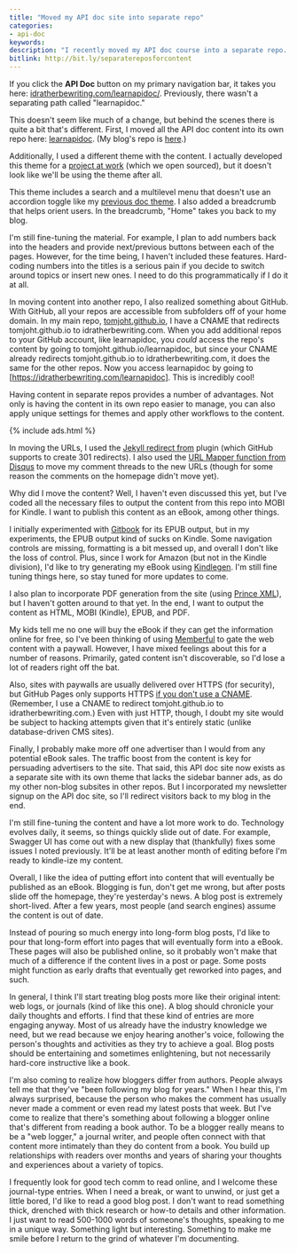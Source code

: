 ```yaml
---
title: "Moved my API doc site into separate repo"
categories:
- api-doc
keywords:
description: "I recently moved my API doc course into a separate repo. Previously, I had the material inside my main site in its own collection. But I wanted to completely separate out the site into its own repo, with its own theme and configuration file and other settings. This will allow me to more easily output the content to other formats, such as MOBI and PDF. I'm happy that I did this, as I think it allows users to focus more fully on the content. It also makes it easier for me to generate the content into other outputs."
bitlink: http://bit.ly/separatereposforcontent
---
```


If you click the **API Doc** button on my primary navigation bar, it takes you here: [idratherbewriting.com/learnapidoc/](https://idratherbewriting.com/learnapidoc/). Previously, there wasn't a separating path called "learnapidoc."

This doesn't seem like much of a change, but behind the scenes there is quite a bit that's different. First, I moved all the API doc content into its own repo here: [learnapidoc](https://github.com/tomjoht/learnapidoc). (My blog's repo is [here](https://github.com/tomjoht/tomjoht.github.io).)

Additionally, I used a different theme with the content. I actually developed this theme for a [project at work](https://github.com/amzn/appstore-alexa-docs/) (which we open sourced), but it doesn't look like we'll be using the theme after all.

This theme includes a search and a multilevel menu that doesn't use an accordion toggle like my [previous doc theme](https://idratherbewriting.com/documentation-theme-jekyll/). I also added a breadcrumb that helps orient users. In the breadcrumb, "Home" takes you back to my blog.

I'm still fine-tuning the material. For example, I plan to add numbers back into the headers and provide next/previous buttons between each of the pages. However, for the time being, I haven't included these features. Hard-coding numbers into the titles is a serious pain if you decide to switch around topics or insert new ones. I need to do this programmatically if I do it at all.

In moving content into another repo, I also realized something about GitHub. With GitHub, all your repos are accessible from subfolders off of your home domain. In my main repo, [tomjoht.github.io](https://github.com/tomjoht/tomjoht.github.io), I have a CNAME that redirects tomjoht.github.io to idratherbewriting.com. When you add additional repos to your GitHub account, like learnapidoc, you *could* access the repo's content by going to tomjoht.github.io/learnapidoc, but since your CNAME already redirects tomjoht.github.io to idratherbewriting.com, it does the same for the other repos. Now you access learnapidoc by going to [https://idratherbewriting.com/learnapidoc]. This is incredibly cool!

Having content in separate repos provides a number of advantages. Not only is having the content in its own repo easier to manage, you can also apply unique settings for themes and apply other workflows to the content.

{% include ads.html %}

In moving the URLs, I used the [Jekyll redirect from](https://github.com/jekyll/jekyll-redirect-from) plugin (which GitHub supports to create 301 redirects). I also used the [URL Mapper function from Disqus](https://help.disqus.com/customer/portal/articles/912757-url-mapper) to move my comment threads to the new URLs (though for some reason the comments on the homepage didn't move yet).

Why did I move the content? Well, I haven't even discussed this yet, but I've coded all the necessary files to output the content from this repo into MOBI for Kindle. I want to publish this content as an eBook, among other things.

I initially experimented with [Gitbook](https://www.gitbook.com/@tomjoht/dashboard) for its EPUB output, but in my experiments, the EPUB output kind of sucks on Kindle. Some navigation controls are missing, formatting is a bit messed up, and overall I don't like the loss of control. Plus, since I work for Amazon (but not in the Kindle division), I'd like to try generating my eBook using [Kindlegen](https://www.amazon.com/gp/feature.html?docId=1000765211). I'm still fine tuning things here, so stay tuned for more updates to come.

I also plan to incorporate PDF generation from the site (using [Prince XML](https://www.princexml.com/)), but I haven't gotten around to that yet. In the end, I want to output the content as HTML, MOBI (Kindle), EPUB, and PDF.

My kids tell me no one will buy the eBook if they can get the information online for free, so I've been thinking of using [Memberful](https://memberful.com/) to gate the web content with a paywall. However, I have mixed feelings about this for a number of reasons. Primarily, gated content isn't discoverable, so I'd lose a lot of readers right off the bat.

Also, sites with paywalls are usually delivered over HTTPS (for security), but GitHub Pages only supports HTTPS [if you don't use a CNAME](https://github.com/blog/2186-https-for-github-pages). (Remember, I use a CNAME to redirect tomjoht.github.io to idratherbewriting.com.) Even with just HTTP, though, I doubt my site would be subject to hacking attempts given that it's entirely static (unlike database-driven CMS sites).

Finally, I probably make more off one advertiser than I would from any potential eBook sales. The traffic boost from the content is key for persuading advertisers to the site. That said, this API doc site now exists as a separate site with its own theme that lacks the sidebar banner ads, as do my other non-blog subsites in other repos. But I incorporated my newsletter signup on the API doc site, so I'll redirect visitors back to my blog in the end.

I'm still fine-tuning the content and have a lot more work to do. Technology evolves daily, it seems, so things quickly slide out of date. For example, Swagger UI has come out with a new display that (thankfully) fixes some issues I noted previously. It'll be at least another month of editing before I'm ready to kindle-ize my content.

Overall, I like the idea of putting effort into content that will eventually be published as an eBook. Blogging is fun, don't get me wrong, but after posts slide off the homepage, they're yesterday's news. A blog post is extremely short-lived. After a few years, most people (and search engines) assume the content is out of date.

Instead of pouring so much energy into long-form blog posts, I'd like to pour that long-form effort into pages that will eventually form into a eBook. These pages will also be published online, so it probably won't make that much of a difference if the content lives in a post or page. Some posts might function as early drafts that eventually get reworked into pages, and such.

In general, I think I'll start treating blog posts more like their original intent: web logs, or journals (kind of like this one). A blog should chronicle your daily thoughts and efforts. I find that these kind of entries are more engaging anyway. Most of us already have the industry knowledge we need, but we read because we enjoy hearing another's voice, following the person's thoughts and activities as they try to achieve a goal. Blog posts should be entertaining and sometimes enlightening, but not necessarily hard-core instructive like a book.

I'm also coming to realize how bloggers differ from authors. People always tell me that they've "been following my blog for years." When I hear this, I'm always surprised, because the person who makes the comment has usually never made a comment or even read my latest posts that week. But I've come to realize that there's something about following a blogger online that's different from reading a book author. To be a blogger really means to be a "web logger," a journal writer, and people often connect with that content more intimately than they do content from a book. You build up relationships with readers over months and years of sharing your thoughts and experiences about a variety of topics.

I frequently look for good tech comm to read online, and I welcome these journal-type entries. When I need a break, or want to unwind, or just get a little bored, I'd like to read a good blog post. I don't want to read something thick, drenched with thick research or how-to details and other information. I just want to read 500-1000 words of someone's thoughts, speaking to me in a unique way. Something light but interesting. Something to make me smile before I return to the grind of whatever I'm documenting.
